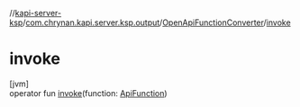 //[kapi-server-ksp](../../../index.md)/[com.chrynan.kapi.server.ksp.output](../index.md)/[OpenApiFunctionConverter](index.md)/[invoke](invoke.md)

# invoke

[jvm]\
operator fun [invoke](invoke.md)(function: [ApiFunction](../../../../kapi-server-processor-core/kapi-server-processor-core/com.chrynan.kapi.server.processor.core.model/-api-function/index.md))

